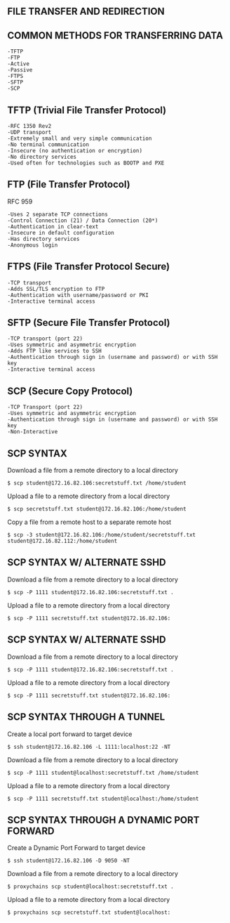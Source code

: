   ## FILE TRANSFER AND REDIRECTION

## COMMON METHODS FOR TRANSFERRING DATA
   
    -TFTP
    -FTP
    -Active
    -Passive
    -FTPS
    -SFTP
    -SCP
## TFTP (Trivial File Transfer Protocol)

    -RFC 1350 Rev2
    -UDP transport
    -Extremely small and very simple communication
    -No terminal communication
    -Insecure (no authentication or encryption)
    -No directory services
    -Used often for technologies such as BOOTP and PXE

## FTP (File Transfer Protocol)

RFC 959
  
    -Uses 2 separate TCP connections
    -Control Connection (21) / Data Connection (20*)
    -Authentication in clear-text
    -Insecure in default configuration
    -Has directory services
    -Anonymous login

## FTPS (File Transfer Protocol Secure)

    -TCP transport
    -Adds SSL/TLS encryption to FTP
    -Authentication with username/password or PKI
    -Interactive terminal access

## SFTP (Secure File Transfer Protocol)

    -TCP transport (port 22)
    -Uses symmetric and asymmetric encryption
    -Adds FTP like services to SSH
    -Authentication through sign in (username and password) or with SSH key
    -Interactive terminal access 

## SCP (Secure Copy Protocol)

    -TCP Transport (port 22)
    -Uses symmetric and asymmetric encryption
    -Authentication through sign in (username and password) or with SSH key
    -Non-Interactive


## SCP SYNTAX

Download a file from a remote directory to a local directory
    
    $ scp student@172.16.82.106:secretstuff.txt /home/student
Upload a file to a remote directory from a local directory
    
    $ scp secretstuff.txt student@172.16.82.106:/home/student
Copy a file from a remote host to a separate remote host
    
    $ scp -3 student@172.16.82.106:/home/student/secretstuff.txt student@172.16.82.112:/home/student
    
##  SCP SYNTAX W/ ALTERNATE SSHD
Download a file from a remote directory to a local directory
    
    $ scp -P 1111 student@172.16.82.106:secretstuff.txt .
Upload a file to a remote directory from a local directory
    
    $ scp -P 1111 secretstuff.txt student@172.16.82.106:
    
## SCP SYNTAX W/ ALTERNATE SSHD

Download a file from a remote directory to a local directory
    
    $ scp -P 1111 student@172.16.82.106:secretstuff.txt .
Upload a file to a remote directory from a local directory
    
    $ scp -P 1111 secretstuff.txt student@172.16.82.106:

## SCP SYNTAX THROUGH A TUNNEL
Create a local port forward to target device
    
    $ ssh student@172.16.82.106 -L 1111:localhost:22 -NT
Download a file from a remote directory to a local directory
    
    $ scp -P 1111 student@localhost:secretstuff.txt /home/student
Upload a file to a remote directory from a local directory
    
    $ scp -P 1111 secretstuff.txt student@localhost:/home/student
## SCP SYNTAX THROUGH A DYNAMIC PORT FORWARD

Create a Dynamic Port Forward to target device
    
    $ ssh student@172.16.82.106 -D 9050 -NT
Download a file from a remote directory to a local directory
    
    $ proxychains scp student@localhost:secretstuff.txt .
Upload a file to a remote directory from a local directory
    
    $ proxychains scp secretstuff.txt student@localhost:

   
    
